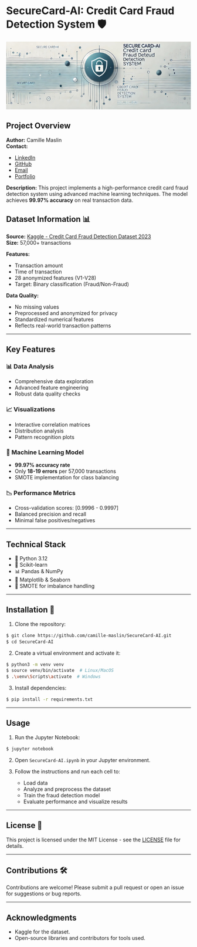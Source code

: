 # SecureCard-AI: Credit Card Fraud Detection System 🛡️

![Banner](./assets/banner-SecureCard-AI.jpg)

## Project Overview

**Author:** Camille Maslin  
**Contact:**  
- [LinkedIn](https://www.linkedin.com/in/camille-maslin/)
- [GitHub](https://github.com/camille-maslin)
- [Email](mailto:camillemaslin@gmail.com)  
- [Portfolio](https://camille-maslin.github.io/Portfolio/)

**Description:**
This project implements a high-performance credit card fraud detection system using advanced machine learning techniques. The model achieves **99.97% accuracy** on real transaction data.

## Dataset Information 📊

**Source:** [Kaggle - Credit Card Fraud Detection Dataset 2023](https://www.kaggle.com/datasets/nelgiriyewithana/credit-card-fraud-detection-dataset-2023)  
**Size:** 57,000+ transactions  

**Features:**
- Transaction amount
- Time of transaction
- 28 anonymized features (V1-V28)
- Target: Binary classification (Fraud/Non-Fraud)

**Data Quality:**
- No missing values
- Preprocessed and anonymized for privacy
- Standardized numerical features
- Reflects real-world transaction patterns

---

## Key Features

### 📊 Data Analysis
- Comprehensive data exploration
- Advanced feature engineering
- Robust data quality checks

### 📈 Visualizations
- Interactive correlation matrices
- Distribution analysis
- Pattern recognition plots

### 🤖 Machine Learning Model
- **99.97% accuracy rate**
- Only **18-19 errors** per 57,000 transactions
- SMOTE implementation for class balancing

### 📉 Performance Metrics
- Cross-validation scores: [0.9996 - 0.9997]
- Balanced precision and recall
- Minimal false positives/negatives

---

## Technical Stack

- 🐍 Python 3.12
- 📝 Scikit-learn
- 📊 Pandas & NumPy
- 🔄 Matplotlib & Seaborn
- 🔄 SMOTE for imbalance handling

---

## Installation 🔧

1. Clone the repository:
```bash
$ git clone https://github.com/camille-maslin/SecureCard-AI.git
$ cd SecureCard-AI
```

2. Create a virtual environment and activate it:
```bash
$ python3 -m venv venv
$ source venv/bin/activate  # Linux/MacOS
$ .\venv\Scripts\activate  # Windows
```

3. Install dependencies:
```bash
$ pip install -r requirements.txt
```

---

## Usage

1. Run the Jupyter Notebook:
```bash
$ jupyter notebook
```

2. Open `SecureCard-AI.ipynb` in your Jupyter environment.

3. Follow the instructions and run each cell to:
   - Load data
   - Analyze and preprocess the dataset
   - Train the fraud detection model
   - Evaluate performance and visualize results

---

## License 💼

This project is licensed under the MIT License - see the [LICENSE](LICENSE) file for details.

---

## Contributions 🛠️

Contributions are welcome! Please submit a pull request or open an issue for suggestions or bug reports.

---

## Acknowledgments

- Kaggle for the dataset.
- Open-source libraries and contributors for tools used.
